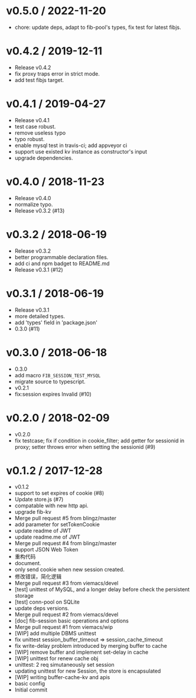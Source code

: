 
v0.5.0 / 2022-11-20
==================

  * chore: update deps, adapt to fib-pool's types, fix test for latest fibjs.

v0.4.2 / 2019-12-11
===================

  * Release v0.4.2
  * fix proxy traps error in strict mode.
  * add test fibjs target.

v0.4.1 / 2019-04-27
===================

  * Release v0.4.1
  * test case robust.
  * remove useless typo
  * typo robust.
  * enable mysql test in travis-ci; add appveyor ci
  * support use existed kv instance as constructor's input
  * upgrade dependencies.

v0.4.0 / 2018-11-23
===================

  * Release v0.4.0
  * normalize typo.
  * Release v0.3.2 (#13)

v0.3.2 / 2018-06-19
===================

  * Release v0.3.2
  * better programmable declaration files.
  * add ci and npm badget to README.md
  * Release v0.3.1 (#12)

v0.3.1 / 2018-06-19
===================

  * Release v0.3.1
  * more detailed types.
  * add 'types' field in 'package.json'
  * 0.3.0 (#11)

v0.3.0 / 2018-06-18
===================

  * 0.3.0
  * add macro `FIB_SESSION_TEST_MYSQL`
  * migrate source to typescript.
  * v0.2.1
  * fix:session expires Invalid (#10)

v0.2.0 / 2018-02-09
===================

  * v0.2.0
  *  fix testcase; fix if condition in cookie_filter; add getter for sessionid in proxy; setter throws error when setting the sessionid (#9)

v0.1.2 / 2017-12-28
===================

  * v0.1.2
  * support to set expires of cookie (#8)
  * Update store.js (#7)
  * compatable with new http api.
  * upgrade fib-kv
  * Merge pull request #5 from blingz/master
  * add parameter for setTokenCookie
  * update readme of JWT
  * update readme.me of JWT
  * Merge pull request #4 from blingz/master
  * support JSON Web Token
  * 重构代码
  * document.
  * only send cookie when new session created.
  * 修改错误，简化逻辑
  * Merge pull request #3 from viemacs/devel
  * [test] unittest of MySQL, and a longer delay before check the persistent storage
  * [test] conn-pool on SQLite
  * update deps versions.
  * Merge pull request #2 from viemacs/devel
  * [doc] fib-session basic operations and options
  * Merge pull request #1 from viemacs/wip
  * [WIP] add multiple DBMS unittest
  * fix unittest session_buffer_timeout => session_cache_timeout
  * fix write-delay problem introduced by merging buffer to cache
  * [WIP] remove buffer and implement set-delay in cache
  * [WIP] unittest for renew cache obj
  * unittest: 2 req simutaneously set session
  * updating unittest for new Session, the store is encapsulated
  * [WIP] writing buffer-cache-kv and apis
  * basic config
  * Initial commit

